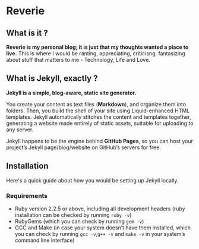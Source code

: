 # Reverie

## What is it ?

**Reverie is my personal blog; it is just that my thoughts wanted a place to live.**
This is where I would be ranting, appreciating, criticisng, fantasizing about stuff that matters to me - Technology, Life and Love.

## What is Jekyll, exactly ?

**Jekyll is a simple, blog-aware, static site generator.**

You create your content as text files (**Markdown**), and organize them into folders. Then, you build the shell of your site using Liquid-enhanced HTML templates. Jekyll automatically stitches the content and templates together, generating a website made entirely of static assets, suitable for uploading to any server.

Jekyll happens to be the engine behind **GitHub Pages**, so you can host your project’s Jekyll page/blog/website on GitHub’s servers for free.

## Installation

Here's a quick guide about how you would be setting up Jekyll locally.

### Requirements

* Ruby version 2.2.5 or above, including all development headers (ruby installation can be checked by running `ruby -v`)
* RubyGems (which you can check by running `gem -v`)
* GCC and Make (in case your system doesn’t have them installed, which you can check by running `gcc -v`,`g++ -v` and `make -v` in your system’s command line interface)

